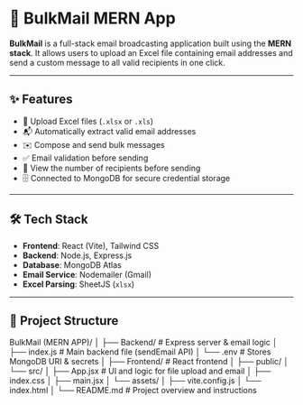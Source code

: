 # 📧 BulkMail MERN App

**BulkMail** is a full-stack email broadcasting application built using the **MERN stack**. It allows users to upload an Excel file containing email addresses and send a custom message to all valid recipients in one click.

---

## ✨ Features

- 📂 Upload Excel files (`.xlsx` or `.xls`)
- 📬 Automatically extract valid email addresses
- ✉️ Compose and send bulk messages
- ✅ Email validation before sending
- 🔢 View the number of recipients before sending
- 🗄️ Connected to MongoDB for secure credential storage

---

## 🛠️ Tech Stack

- **Frontend**: React (Vite), Tailwind CSS  
- **Backend**: Node.js, Express.js  
- **Database**: MongoDB Atlas  
- **Email Service**: Nodemailer (Gmail)  
- **Excel Parsing**: SheetJS (`xlsx`)  

---

## 📁 Project Structure

BulkMail (MERN APP)/
│
├── Backend/ # Express server & email logic
│ ├── index.js # Main backend file (sendEmail API)
│ └── .env # Stores MongoDB URI & secrets
│
├── Frontend/ # React frontend
│ ├── public/
│ └── src/
│ ├── App.jsx # UI and logic for file upload and email
│ ├── index.css
│ ├── main.jsx
│ └── assets/
│ ├── vite.config.js
│ └── index.html
│
└── README.md # Project overview and instructions

